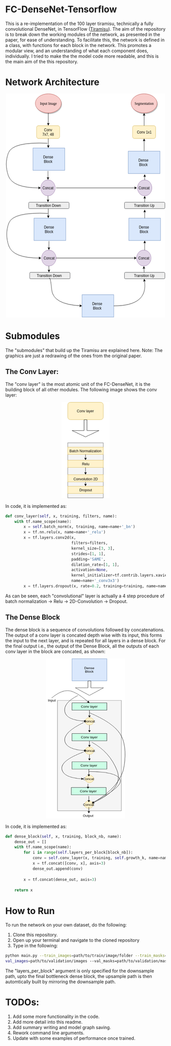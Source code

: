 # FC-DenseNet-Tensorflow
This is a re-implementation of the 100 layer tiramisu, technically a fully convolutional DenseNet, in TensorFlow ([Tiramisu](https://arxiv.org/abs/1611.09326)). The aim of the repository is to break down the working modules of the network, as presented in the paper, for ease of understanding. To facilitate this, the network is defined in a class, with functions for each block in the network. This promotes a modular view, and an understanding of what each component does, individually.
I tried to make the the model code more readable, and this is the main aim of the this repository.

# Network Architecture
<p align="center">
  <img width="500" height="700" src="repo-images/network.png">
</p>

# Submodules
The "submodules" that build up the Tiramisu are explained here.
Note: The graphics are just a redrawing of the ones from the original paper.
## The Conv Layer:
The "conv layer" is the most atomic unit of the FC-DenseNet, it is the building block of all other modules. The following image shows the conv layer:
<p align="center">
  <img width="150" height="300" src="repo-images/conv-layer.png">
</p>
In code, it is implemented as:

```python
def conv_layer(self, x, training, filters, name):
    with tf.name_scope(name):
        x = self.batch_norm(x, training, name=name+'_bn')
        x = tf.nn.relu(x, name=name+'_relu')
        x = tf.layers.conv2d(x,
                             filters=filters,
                             kernel_size=[3, 3],
                             strides=[1, 1],
                             padding='SAME',
                             dilation_rate=[1, 1],
                             activation=None,
                             kernel_initializer=tf.contrib.layers.xavier_initializer(),
                             name=name+'_conv3x3')
        x = tf.layers.dropout(x, rate=0.2, training=training, name=name+'_dropout')
```
As can be seen, each "convolutional" layer is actually a 4 step procedure of batch normalization -> Relu -> 2D-Convolution -> Dropout.

## The Dense Block
The dense block is a sequence of convolutions followed by concatenations. The output of a conv layer is concated depth wise with its input, this forms the input to the next layer, and is repeated for all layers in a dense block. For the final output i.e., the output of the Dense Block, all the outputs of each conv layer in the block are concated, as shown:
<p align="center">
  <img width="250" height="500" src="repo-images/dense-block.png">
</p>

In code, it is implemented as:
```python
def dense_block(self, x, training, block_nb, name):
    dense_out = []
    with tf.name_scope(name):
        for i in range(self.layers_per_block[block_nb]):
            conv = self.conv_layer(x, training, self.growth_k, name=name+'_layer_'+str(i))
            x = tf.concat([conv, x], axis=3)
            dense_out.append(conv)

        x = tf.concat(dense_out, axis=3)

    return x
```

# How to Run
To run the network on your own dataset, do the following:
1. Clone this repository.
2. Open up your terminal and navigate to the cloned repository
3. Type in the following:
```bash
python main.py --train_images=path/to/train/image/folder --train_masks=path/to/train/masks/folder --
val_images=path/to/validation/images --val_masks=path/to/validation/masks --ckpt_dir=path/to/save/checkpoint/at --layers_per_block=4,5,7,10,12,15 --batch_size=8 --epochs=10 --growth_k=16 --num_classes=2 --learning_rate=0.001
```
The "layers_per_block" argument is only specified for the downsample path, upto the final bottleneck dense block, the upsample path is then automtically built by mirroring the downsample path.

# TODOs:
1. Add some more functionality in the code.
2. Add more detail into this readme.
3. Add summary writing and model graph saving.
4. Rework command line arguments.
5. Update with some examples of performance once trained.
